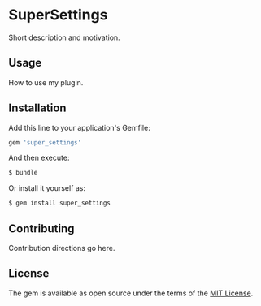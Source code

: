 # SuperSettings
Short description and motivation.

## Usage
How to use my plugin.

## Installation
Add this line to your application's Gemfile:

```ruby
gem 'super_settings'
```

And then execute:
```bash
$ bundle
```

Or install it yourself as:
```bash
$ gem install super_settings
```

## Contributing
Contribution directions go here.

## License
The gem is available as open source under the terms of the [MIT License](https://opensource.org/licenses/MIT).
